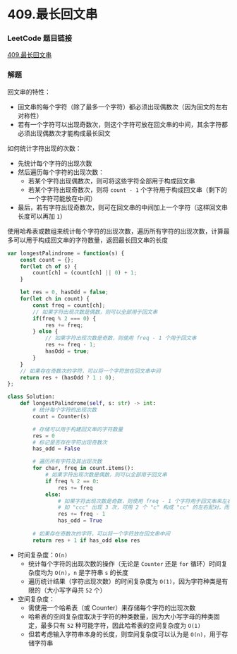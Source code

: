 # 409.最长回文串

### LeetCode 题目链接

[409.最长回文串](https://leetcode.cn/problems/longest-palindrome/)

### 解题

回文串的特性：
- 回文串的每个字符（除了最多一个字符）都必须出现偶数次（因为回文的左右对称性）
- 若有一个字符可以出现奇数次，则这个字符可放在回文串的中间，其余字符都必须出现偶数次才能构成最长回文
  
如何统计字符出现的次数：
- 先统计每个字符的出现次数
- 然后遍历每个字符的出现次数：
  - 若某个字符出现偶数次，则可将这些字符全部用于构成回文串
  - 若某个字符出现奇数次，则将 `count - 1` 个字符用于构成回文串（剩下的一个字符可能放在中间）
- 最后，若有字符出现奇数次，则可在回文串的中间加上一个字符（这样回文串长度可以再加 `1`）

使用哈希表或数组来统计每个字符的出现次数，遍历所有字符的出现次数，计算最多可以用于构成回文串的字符数量，返回最长回文串的长度

```js
var longestPalindrome = function(s) {
    const count = {};
    for(let ch of s) {
        count[ch] = (count[ch] || 0) + 1;
    }

    let res = 0, hasOdd = false;
    for(let ch in count) {
        const freq = count[ch];
        // 如果字符出现次数是偶数，则可以全部用于回文串
        if(freq % 2 === 0) {
            res += freq;
        } else {
            // 如果字符出现次数是奇数，则使用 freq - 1 个用于回文串
            res += freq - 1;
            hasOdd = true;
        }
    }
    // 如果存在奇数次的字符，可以将一个字符放在回文串中间
    return res + (hasOdd ? 1 : 0);
};
```
```python
class Solution:
    def longestPalindrome(self, s: str) -> int:
        # 统计每个字符的出现次数
        count = Counter(s)

        # 存储可以用于构建回文串的字符数量
        res = 0
        # 标记是否存在字符出现奇数次
        has_odd = False

        # 遍历所有字符及其出现次数
        for char, freq in count.items():
            # 如果字符出现次数是偶数，则可以全部用于回文串
            if freq % 2 == 0:
                res += freq
            else:
                # 如果字符出现次数是奇数，则使用 freq - 1 个字符用于回文串来左右配对，剩下的 1 个字符不能用于左右配对
                # 如 "ccc" 出现 3 次，可用 2 个 "c" 构成 "cc" 的左右配对，而剩下的 1 个 "c" 只能放在回文串的中间或不使用
                res += freq - 1
                has_odd = True
        
        # 如果存在奇数次的字符，可以将一个字符放在回文串中间
        return res + 1 if has_odd else res
```
- 时间复杂度：`O(n)`
  - 统计每个字符的出现次数的操作（无论是 `Counter` 还是 `for` 循环）时间复杂度均为 `O(n)`，`n` 是字符串 `s` 的长度
  - 遍历统计结果（字符出现次数）的时间复杂度为 `O(1)`，因为字符种类是有限的（大小写字母共 `52` 个）
- 空间复杂度：
  - 需使用一个哈希表（或 Counter）来存储每个字符的出现次数
  - 哈希表的空间复杂度取决于字符的种类数量，因为大小写字母的种类固定，最多只有 `52` 种可能字符，因此哈希表的空间复杂度为 `O(1)`
  - 但若考虑输入字符串本身的长度，则空间复杂度可以认为是 `O(n)`，用于存储字符串